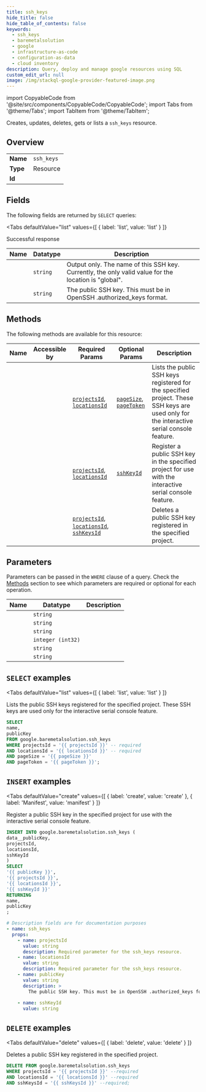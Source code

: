 ```yaml
--- 
title: ssh_keys
hide_title: false
hide_table_of_contents: false
keywords:
  - ssh_keys
  - baremetalsolution
  - google
  - infrastructure-as-code
  - configuration-as-data
  - cloud inventory
description: Query, deploy and manage google resources using SQL
custom_edit_url: null
image: /img/stackql-google-provider-featured-image.png
---
```


import CopyableCode from '@site/src/components/CopyableCode/CopyableCode';
import Tabs from '@theme/Tabs';
import TabItem from '@theme/TabItem';

Creates, updates, deletes, gets or lists a <code>ssh_keys</code> resource.

## Overview
<table><tbody>
<tr><td><b>Name</b></td><td><code>ssh_keys</code></td></tr>
<tr><td><b>Type</b></td><td>Resource</td></tr>
<tr><td><b>Id</b></td><td><CopyableCode code="google.baremetalsolution.ssh_keys" /></td></tr>
</tbody></table>

## Fields

The following fields are returned by `SELECT` queries:

<Tabs
    defaultValue="list"
    values={[
        { label: 'list', value: 'list' }
    ]}
>
<TabItem value="list">

Successful response

<table>
<thead>
    <tr>
    <th>Name</th>
    <th>Datatype</th>
    <th>Description</th>
    </tr>
</thead>
<tbody>
<tr>
    <td><CopyableCode code="name" /></td>
    <td><code>string</code></td>
    <td>Output only. The name of this SSH key. Currently, the only valid value for the location is "global".</td>
</tr>
<tr>
    <td><CopyableCode code="publicKey" /></td>
    <td><code>string</code></td>
    <td>The public SSH key. This must be in OpenSSH .authorized_keys format.</td>
</tr>
</tbody>
</table>
</TabItem>
</Tabs>

## Methods

The following methods are available for this resource:

<table>
<thead>
    <tr>
    <th>Name</th>
    <th>Accessible by</th>
    <th>Required Params</th>
    <th>Optional Params</th>
    <th>Description</th>
    </tr>
</thead>
<tbody>
<tr>
    <td><a href="#list"><CopyableCode code="list" /></a></td>
    <td><CopyableCode code="select" /></td>
    <td><a href="#parameter-projectsId"><code>projectsId</code></a>, <a href="#parameter-locationsId"><code>locationsId</code></a></td>
    <td><a href="#parameter-pageSize"><code>pageSize</code></a>, <a href="#parameter-pageToken"><code>pageToken</code></a></td>
    <td>Lists the public SSH keys registered for the specified project. These SSH keys are used only for the interactive serial console feature.</td>
</tr>
<tr>
    <td><a href="#create"><CopyableCode code="create" /></a></td>
    <td><CopyableCode code="insert" /></td>
    <td><a href="#parameter-projectsId"><code>projectsId</code></a>, <a href="#parameter-locationsId"><code>locationsId</code></a></td>
    <td><a href="#parameter-sshKeyId"><code>sshKeyId</code></a></td>
    <td>Register a public SSH key in the specified project for use with the interactive serial console feature.</td>
</tr>
<tr>
    <td><a href="#delete"><CopyableCode code="delete" /></a></td>
    <td><CopyableCode code="delete" /></td>
    <td><a href="#parameter-projectsId"><code>projectsId</code></a>, <a href="#parameter-locationsId"><code>locationsId</code></a>, <a href="#parameter-sshKeysId"><code>sshKeysId</code></a></td>
    <td></td>
    <td>Deletes a public SSH key registered in the specified project.</td>
</tr>
</tbody>
</table>

## Parameters

Parameters can be passed in the `WHERE` clause of a query. Check the [Methods](#methods) section to see which parameters are required or optional for each operation.

<table>
<thead>
    <tr>
    <th>Name</th>
    <th>Datatype</th>
    <th>Description</th>
    </tr>
</thead>
<tbody>
<tr id="parameter-locationsId">
    <td><CopyableCode code="locationsId" /></td>
    <td><code>string</code></td>
    <td></td>
</tr>
<tr id="parameter-projectsId">
    <td><CopyableCode code="projectsId" /></td>
    <td><code>string</code></td>
    <td></td>
</tr>
<tr id="parameter-sshKeysId">
    <td><CopyableCode code="sshKeysId" /></td>
    <td><code>string</code></td>
    <td></td>
</tr>
<tr id="parameter-pageSize">
    <td><CopyableCode code="pageSize" /></td>
    <td><code>integer (int32)</code></td>
    <td></td>
</tr>
<tr id="parameter-pageToken">
    <td><CopyableCode code="pageToken" /></td>
    <td><code>string</code></td>
    <td></td>
</tr>
<tr id="parameter-sshKeyId">
    <td><CopyableCode code="sshKeyId" /></td>
    <td><code>string</code></td>
    <td></td>
</tr>
</tbody>
</table>

## `SELECT` examples

<Tabs
    defaultValue="list"
    values={[
        { label: 'list', value: 'list' }
    ]}
>
<TabItem value="list">

Lists the public SSH keys registered for the specified project. These SSH keys are used only for the interactive serial console feature.

```sql
SELECT
name,
publicKey
FROM google.baremetalsolution.ssh_keys
WHERE projectsId = '{{ projectsId }}' -- required
AND locationsId = '{{ locationsId }}' -- required
AND pageSize = '{{ pageSize }}'
AND pageToken = '{{ pageToken }}';
```
</TabItem>
</Tabs>


## `INSERT` examples

<Tabs
    defaultValue="create"
    values={[
        { label: 'create', value: 'create' },
        { label: 'Manifest', value: 'manifest' }
    ]}
>
<TabItem value="create">

Register a public SSH key in the specified project for use with the interactive serial console feature.

```sql
INSERT INTO google.baremetalsolution.ssh_keys (
data__publicKey,
projectsId,
locationsId,
sshKeyId
)
SELECT 
'{{ publicKey }}',
'{{ projectsId }}',
'{{ locationsId }}',
'{{ sshKeyId }}'
RETURNING
name,
publicKey
;
```
</TabItem>
<TabItem value="manifest">

```yaml
# Description fields are for documentation purposes
- name: ssh_keys
  props:
    - name: projectsId
      value: string
      description: Required parameter for the ssh_keys resource.
    - name: locationsId
      value: string
      description: Required parameter for the ssh_keys resource.
    - name: publicKey
      value: string
      description: >
        The public SSH key. This must be in OpenSSH .authorized_keys format.
        
    - name: sshKeyId
      value: string
```
</TabItem>
</Tabs>


## `DELETE` examples

<Tabs
    defaultValue="delete"
    values={[
        { label: 'delete', value: 'delete' }
    ]}
>
<TabItem value="delete">

Deletes a public SSH key registered in the specified project.

```sql
DELETE FROM google.baremetalsolution.ssh_keys
WHERE projectsId = '{{ projectsId }}' --required
AND locationsId = '{{ locationsId }}' --required
AND sshKeysId = '{{ sshKeysId }}' --required;
```
</TabItem>
</Tabs>
